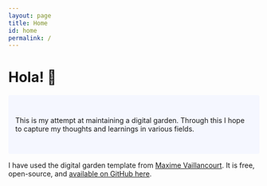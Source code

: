 ```yaml
---
layout: page
title: Home
id: home
permalink: /
---
```


# Hola! 🌱

<p style="padding: 3em 1em; background: #f5f7ff; border-radius: 4px;">
  This is my attempt at maintaining a digital garden. Through this I hope to capture my thoughts and learnings in various fields.</p>
  <!-- Take a look at <span style="font-weight: bold">[[Your first note]]</span> to get started on your exploration.
</p> -->

I have used the digital garden template from <a href ="https://maximevaillancourt.com/">Maxime Vaillancourt</a>. It is free, open-source, and [available on GitHub here](https://github.com/maximevaillancourt/digital-garden-jekyll-template).

<style>
  .wrapper {
    max-width: 46em;
  }
</style>
